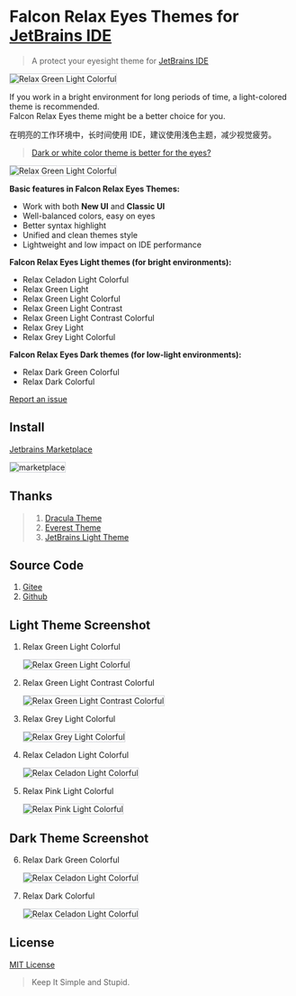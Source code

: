 # Falcon Relax Eyes Themes for [JetBrains IDE](https://www.jetbrains.com/)

> A protect your eyesight theme for [JetBrains IDE](https://www.jetbrains.com/)

<img src="./assets/home.png" alt="Relax Green Light Colorful" style="border: 1px solid #CED0D6;">

If you work in a bright environment for long periods of time, a light-colored theme is recommended.
<br/>
Falcon Relax Eyes theme might be a better choice for you.<br/>

在明亮的工作环境中，长时间使用 IDE，建议使用浅色主题，减少视觉疲劳。<br/>

> <a href="https://ux.stackexchange.com/questions/53264/dark-or-white-color-theme-is-better-for-the-eyes">Dark or white color theme is better for the eyes?</a>
<img src="./assets/about.jpg" alt="Relax Green Light Colorful" style="border: 1px solid #CED0D6;">

**Basic features in Falcon Relax Eyes Themes:**

- Work with both **New UI** and **Classic UI**
- Well-balanced colors, easy on eyes
- Better syntax highlight
- Unified and clean themes style
- Lightweight and low impact on IDE performance

**Falcon Relax Eyes Light themes (for bright environments):**

- Relax Celadon Light Colorful
- Relax Green Light
- Relax Green Light Colorful
- Relax Green Light Contrast
- Relax Green Light Contrast Colorful
- Relax Grey Light
- Relax Grey Light Colorful

**Falcon Relax Eyes Dark themes (for low-light environments):**

- Relax Dark Green Colorful
- Relax Dark Colorful

<a href="https://github.com/panxiaoan/falcon-jetbrains-themes/issues">Report an issue</a>

## Install

[Jetbrains Marketplace](https://plugins.jetbrains.com/plugin/26026-falcon-relax-eyes-light-theme)

<img src="./assets/marketplace.jpg" alt="marketplace" style="border: 1px solid #CED0D6;">

## Thanks

> 1. [Dracula Theme](https://plugins.jetbrains.com/plugin/12275-dracula-theme)
> 2. [Everest Theme](https://plugins.jetbrains.com/plugin/22653-everest-theme)
> 3. [JetBrains Light Theme](https://www.jetbrains.com/idea/)

## Source Code

1. [Gitee](https://gitee.com/panxiaoan/falcon-jetbrains-themes)
2. [Github](https://github.com/panxiaoan/falcon-jetbrains-themes)

## Light Theme Screenshot

1. Relax Green Light Colorful

    <img src="./assets/relax-green-light-colorful.jpg" alt="Relax Green Light Colorful" style="border: 1px solid #CED0D6;">

2. Relax Green Light Contrast Colorful

    <img src="./assets/relax-green-light-contrast-colorful.jpg" alt="Relax Green Light Contrast Colorful" style="border: 1px solid #CED0D6;">

3. Relax Grey Light Colorful

    <img src="./assets/relax-grey-light-colorful.jpg" alt="Relax Grey Light Colorful" style="border: 1px solid #CED0D6;">

4. Relax Celadon Light Colorful

    <img src="./assets/relax-celadon-light-colorful.jpg" alt="Relax Celadon Light Colorful" style="border: 1px solid #CED0D6;">

5. Relax Pink Light Colorful

    <img src="./assets/relax-pink-light-colorful.jpg" alt="Relax Pink Light Colorful" style="border: 1px solid #CED0D6;">

## Dark Theme Screenshot

6. Relax Dark Green Colorful

    <img src="./assets/relax-dark-green-colorful.jpg" alt="Relax Celadon Light Colorful" style="border: 1px solid #CED0D6;">

7. Relax Dark Colorful

    <img src="./assets/relax-dark-colorful.jpg" alt="Relax Celadon Light Colorful" style="border: 1px solid #CED0D6;">

## License

[MIT License](./LICENSE)

> Keep It Simple and Stupid.